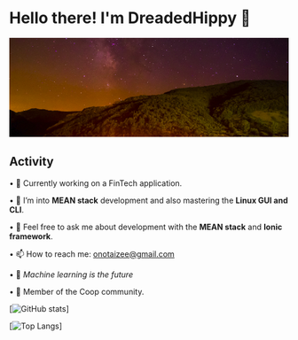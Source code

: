 # Hello there! I'm DreadedHippy 👋

<p align="center">
  <img src="https://github.com/DreadedHippy/DreadedHippy/blob/main/Files/Screenshot%20from%202022-06-27%2009-35-55.png" title="Backdrop">
</p>

## Activity
• 🔭 Currently working on a FinTech application.


• 🌱 I’m into **MEAN stack** development and also mastering the **Linux GUI and CLI**.


• 💬 Feel free to ask me about development with the **MEAN stack** and **Ionic framework**.


• 📫 How to reach me: [onotaizee@gmail.com](mailto:onotaizee@gmail.com "DreadedHippy's Email")


• 🤖 *Machine learning is the future*

• 🥚 Member of the Coop community.



<!--
**DreadedHippy/DreadedHippy** is a ✨ _special_ ✨ repository because its `README.md` (this file) appears on your GitHub profile.

Here are some ideas to get you started:

- 🔭 I’m currently working on ...

![alt text](https://github.com/DreadedHippy/DreadedHippy/blob/main/Files/Sky.jpg)
- 🌱 I’m currently learning ...
- 👯 I’m looking to collaborate on ...
- 🤔 I’m looking for help with ...
- 💬 Ask me about ...
- 📫 How to reach me: ...
- 😄 Pronouns: ...
- ⚡ Fun fact: ...
-->

[![GitHub stats](https://github-readme-stats.vercel.app/api?username=DreadedHippy&show_icons=true&theme=gruvbox)]

[![Top Langs](https://github-readme-stats.vercel.app/api/top-langs/?username=DreadedHippy&theme=gruvbox)]
